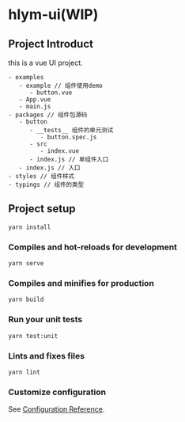 # hlym-ui(WIP)

## Project Introduct
this is a vue UI project.
```
- examples
   - example // 组件使用demo
      - button.vue
   - App.vue
   - main.js
- packages // 组件包源码
   - button
      - __tests__ 组件的单元测试
         - button.spec.js
      - src
         - index.vue
      - index.js // 单组件入口
   - index.js // 入口
- styles // 组件样式
- typings // 组件的类型

```

## Project setup
```
yarn install
```

### Compiles and hot-reloads for development
```
yarn serve
```

### Compiles and minifies for production
```
yarn build
```

### Run your unit tests
```
yarn test:unit
```

### Lints and fixes files
```
yarn lint
```

### Customize configuration
See [Configuration Reference](https://cli.vuejs.org/config/).

